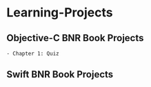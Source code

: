 # Learning-Projects

## Objective-C BNR Book Projects
	- Chapter 1: Quiz

## Swift BNR Book Projects
	

